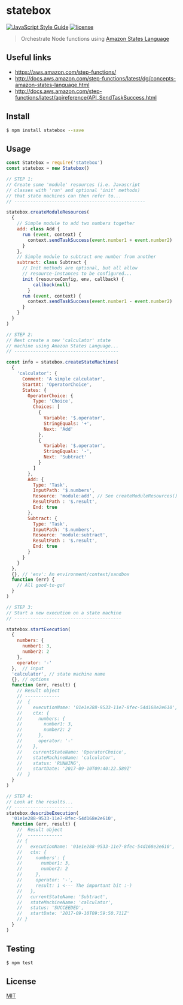 # statebox
[![JavaScript Style Guide](https://img.shields.io/badge/code_style-standard-brightgreen.svg)](https://standardjs.com) [![license](https://img.shields.io/github/license/mashape/apistatus.svg)](https://github.com/wmfs/tymly/blob/master/packages/statebox/LICENSE)




> Orchestrate Node functions using [Amazon States Language](https://states-language.net/spec.html)

## Useful links

* https://aws.amazon.com/step-functions/
* http://docs.aws.amazon.com/step-functions/latest/dg/concepts-amazon-states-language.html
* http://docs.aws.amazon.com/step-functions/latest/apireference/API_SendTaskSuccess.html


## <a name='install'></a>Install
```bash
$ npm install statebox --save
```

## <a name='usage'></a>Usage

```javascript
const Statebox = require('statebox')
const statebox = new Statebox()

// STEP 1:
// Create some 'module' resources (i.e. Javascript 
// classes with 'run' and optional 'init' methods) 
// that state machines can then refer to...
// -------------------------------------------------

statebox.createModuleResources(
  {
    // Simple module to add two numbers together
    add: class Add {
      run (event, context) {
        context.sendTaskSuccess(event.number1 + event.number2)
      }
    },
    // Simple module to subtract one number from another
    subtract: class Subtract {
      // Init methods are optional, but all allow  
      // resource-instances to be configured...
      init (resourceConfig, env, callback) {
          callback(null)
        }
      run (event, context) {
        context.sendTaskSuccess(event.number1 - event.number2)
      }      
    }
  }
)

// STEP 2:
// Next create a new 'calculator' state
// machine using Amazon States Language...
// ---------------------------------------

const info = statebox.createStateMachines(
  {
    'calculator': {
      Comment: 'A simple calculator',
      StartAt: 'OperatorChoice',
      States: {
        OperatorChoice: {
          Type: 'Choice',
          Choices: [
            {
              Variable: '$.operator',
              StringEquals: '+',
              Next: 'Add'
            },
            {
              Variable: '$.operator',
              StringEquals: '-',
              Next: 'Subtract'
            }
          ]
        },
        Add: {
          Type: 'Task',
          InputPath: '$.numbers',
          Resource: 'module:add', // See createModuleResources()
          ResultPath : '$.result',
          End: true
        },
        Subtract: {
          Type: 'Task',
          InputPath: '$.numbers',
          Resource: 'module:subtract',
          ResultPath : '$.result',
          End: true
        }
      }
    }  
  },
  {}, // 'env': An environment/context/sandbox
  function (err) {
    // All good-to-go!
  }    
)

// STEP 3:
// Start a new execution on a state machine
// ----------------------------------------

statebox.startExecution(
  {
    numbers: {
      number1: 3,
      number2: 2
    },
    operator: '-'
  },  // input
  'calculator', // state machine name
  {}, // options
  function (err, result) {
    // Result object
    // -------------
    //  {
    //    executionName: '01e1e288-9533-11e7-8fec-54d168e2e610',
    //    ctx: {
    //      numbers: {
    //        number1: 3,
    //        number2: 2
    //      },
    //      operator: '-'
    //    },
    //    currentStateName: 'OperatorChoice',
    //    stateMachineName: 'calculator',
    //    status: 'RUNNING',
    //    startDate: '2017-09-10T09:40:22.589Z'
    //  }
  }
)

// STEP 4:
// Look at the results...
// ----------------------
statebox.describeExecution(
  '01e1e288-9533-11e7-8fec-54d168e2e610',
  function (err, result) {
    //  Result object
    //  -------------
    // {
    //   executionName: '01e1e288-9533-11e7-8fec-54d168e2e610',
    //   ctx: {
    //     numbers': {
    //       number1: 3,
    //       number2: 2
    //     },
    //     operator: '-',
    //     result: 1 <--- The important bit :-)
    //   },
    //   currentStateName: 'Subtract',
    //   stateMachineName: 'calculator',
    //   status: 'SUCCEEDED',
    //   startDate: '2017-09-10T09:59:50.711Z'
    // }
  }
)  
```

## <a name='test'></a>Testing

```bash
$ npm test
```

## <a name='license'></a>License
[MIT](https://github.com/wmfs/tymly/packages/statebox/blob/master/LICENSE)
